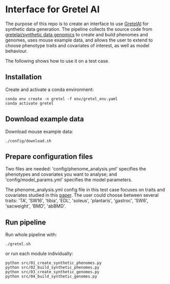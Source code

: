 # Interface for Gretel AI

The purpose of this repo is to create an interface to use [GretelAI](https://gretel.ai/) for synthetic data generation. 
The pipeline collects the source code from [gretelai/synthetic data genomics](https://github.com/gretelai/synthetic-data-genomics) to create and build phenomes and genomes, uses mouse example data, and allows the user to extend to choose phenotype traits and covariates of interest, as well as model behaviour.

The following shows how to use it on a test case.

## Installation
Create and activate a conda environment:
```
conda env create -n gretel -f env/gretel_env.yaml
conda activate gretel
```


## Download example data
Download mouse example data:
```
./config/download.sh
```

## Prepare configuration files
Two files are needed: 'config/phenome_analysis.yml' specifies the phenotypes and covariates you want to analyse; and 'config/model_params.yml' specifies the model parameters.


The phenome_analysis.yml config file in this test case focuses on traits and covariates studied in this [paper](https://doi.org/10.1038/ng.3609). The user could choose between several traits: 'TA', 'SW16', 'tibia', 'EDL', 'soleus', 'plantaris', 'gastroc', 'SW6', 'sacweight', 'BMD', 'abBMD'.

## Run pipeline
Run whole pipeline with:
```
./gretel.sh
```

or run each module individually:
```
python src/01_create_synthetic_phenomes.py
python src/02_build_synthetic_phenomes.py
python src/03_create_synthetic_genomes.py
python src/04_build_synthetic_genomes.py
```

